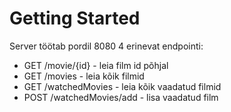 # Getting Started

Server töötab pordil 8080
4 erinevat endpointi:

* GET /movie/{id} - leia film id põhjal
* GET /movies - leia kõik filmid
* GET /watchedMovies - leia kõik vaadatud filmid 
* POST /watchedMovies/add - lisa vaadatud film




